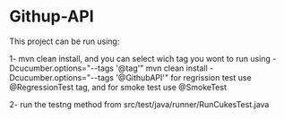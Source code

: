 # Githup-API
This project can be run using:

1- mvn clean install, and you can select wich tag you wont to run using -Dcucumber.options="--tags '@tag'"
  mvn clean install -Dcucumber.options="--tags '@GithubAPI'"
  for regrission test use @RegressionTest tag, and for smoke test use @SmokeTest

2- run the testng method from src/test/java/runner/RunCukesTest.java
